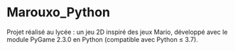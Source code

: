 # Marouxo_Python

Projet réalisé au lycée : un jeu 2D inspiré des jeux Mario, développé avec le module PyGame 2.3.0 en Python (compatible avec Python ≤ 3.7).
